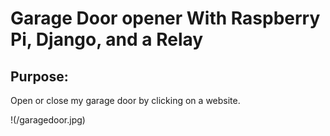 
# **Garage Door opener With Raspberry Pi, Django, and a Relay**

## Purpose:
Open or close my garage door by clicking on a website.

!(/garagedoor.jpg)
